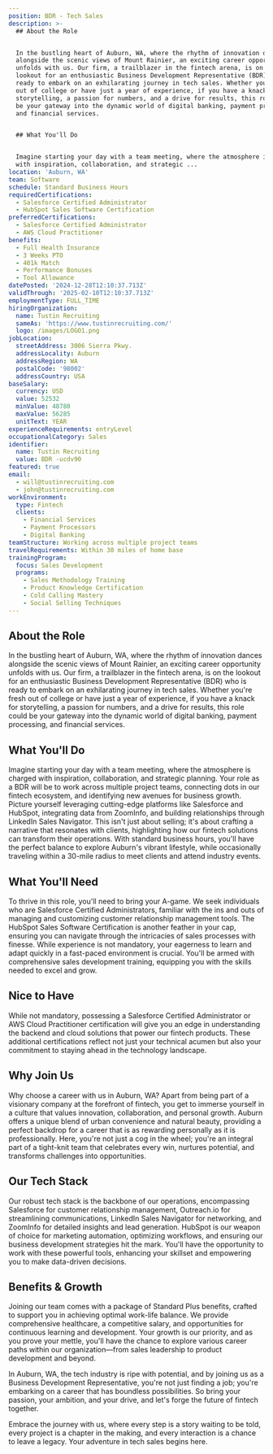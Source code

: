 ```yaml
---
position: BDR - Tech Sales
description: >-
  ## About the Role


  In the bustling heart of Auburn, WA, where the rhythm of innovation dances
  alongside the scenic views of Mount Rainier, an exciting career opportunity
  unfolds with us. Our firm, a trailblazer in the fintech arena, is on the
  lookout for an enthusiastic Business Development Representative (BDR) who is
  ready to embark on an exhilarating journey in tech sales. Whether you're fresh
  out of college or have just a year of experience, if you have a knack for
  storytelling, a passion for numbers, and a drive for results, this role could
  be your gateway into the dynamic world of digital banking, payment processing,
  and financial services.


  ## What You'll Do


  Imagine starting your day with a team meeting, where the atmosphere is charged
  with inspiration, collaboration, and strategic ...
location: 'Auburn, WA'
team: Software
schedule: Standard Business Hours
requiredCertifications:
  - Salesforce Certified Administrator
  - HubSpot Sales Software Certification
preferredCertifications:
  - Salesforce Certified Administrator
  - AWS Cloud Practitioner
benefits:
  - Full Health Insurance
  - 3 Weeks PTO
  - 401k Match
  - Performance Bonuses
  - Tool Allowance
datePosted: '2024-12-28T12:10:37.713Z'
validThrough: '2025-02-10T12:10:37.713Z'
employmentType: FULL_TIME
hiringOrganization:
  name: Tustin Recruiting
  sameAs: 'https://www.tustinrecruiting.com/'
  logo: /images/LOGO1.png
jobLocation:
  streetAddress: 3006 Sierra Pkwy.
  addressLocality: Auburn
  addressRegion: WA
  postalCode: '98002'
  addressCountry: USA
baseSalary:
  currency: USD
  value: 52532
  minValue: 48780
  maxValue: 56285
  unitText: YEAR
experienceRequirements: entryLevel
occupationalCategory: Sales
identifier:
  name: Tustin Recruiting
  value: BDR -ucdv90
featured: true
email:
  - will@tustinrecruiting.com
  - john@tustinrecruiting.com
workEnvironment:
  type: Fintech
  clients:
    - Financial Services
    - Payment Processors
    - Digital Banking
teamStructure: Working across multiple project teams
travelRequirements: Within 30 miles of home base
trainingProgram:
  focus: Sales Development
  programs:
    - Sales Methodology Training
    - Product Knowledge Certification
    - Cold Calling Mastery
    - Social Selling Techniques
---
```




## About the Role

In the bustling heart of Auburn, WA, where the rhythm of innovation dances alongside the scenic views of Mount Rainier, an exciting career opportunity unfolds with us. Our firm, a trailblazer in the fintech arena, is on the lookout for an enthusiastic Business Development Representative (BDR) who is ready to embark on an exhilarating journey in tech sales. Whether you're fresh out of college or have just a year of experience, if you have a knack for storytelling, a passion for numbers, and a drive for results, this role could be your gateway into the dynamic world of digital banking, payment processing, and financial services.

## What You'll Do

Imagine starting your day with a team meeting, where the atmosphere is charged with inspiration, collaboration, and strategic planning. Your role as a BDR will be to work across multiple project teams, connecting dots in our fintech ecosystem, and identifying new avenues for business growth. Picture yourself leveraging cutting-edge platforms like Salesforce and HubSpot, integrating data from ZoomInfo, and building relationships through LinkedIn Sales Navigator. This isn't just about selling; it's about crafting a narrative that resonates with clients, highlighting how our fintech solutions can transform their operations. With standard business hours, you'll have the perfect balance to explore Auburn's vibrant lifestyle, while occasionally traveling within a 30-mile radius to meet clients and attend industry events.

## What You'll Need

To thrive in this role, you'll need to bring your A-game. We seek individuals who are Salesforce Certified Administrators, familiar with the ins and outs of managing and customizing customer relationship management tools. The HubSpot Sales Software Certification is another feather in your cap, ensuring you can navigate through the intricacies of sales processes with finesse. While experience is not mandatory, your eagerness to learn and adapt quickly in a fast-paced environment is crucial. You'll be armed with comprehensive sales development training, equipping you with the skills needed to excel and grow.

## Nice to Have

While not mandatory, possessing a Salesforce Certified Administrator or AWS Cloud Practitioner certification will give you an edge in understanding the backend and cloud solutions that power our fintech products. These additional certifications reflect not just your technical acumen but also your commitment to staying ahead in the technology landscape.

## Why Join Us

Why choose a career with us in Auburn, WA? Apart from being part of a visionary company at the forefront of fintech, you get to immerse yourself in a culture that values innovation, collaboration, and personal growth. Auburn offers a unique blend of urban convenience and natural beauty, providing a perfect backdrop for a career that is as rewarding personally as it is professionally. Here, you're not just a cog in the wheel; you're an integral part of a tight-knit team that celebrates every win, nurtures potential, and transforms challenges into opportunities.

## Our Tech Stack

Our robust tech stack is the backbone of our operations, encompassing Salesforce for customer relationship management, Outreach.io for streamlining communications, LinkedIn Sales Navigator for networking, and ZoomInfo for detailed insights and lead generation. HubSpot is our weapon of choice for marketing automation, optimizing workflows, and ensuring our business development strategies hit the mark. You'll have the opportunity to work with these powerful tools, enhancing your skillset and empowering you to make data-driven decisions.

## Benefits & Growth

Joining our team comes with a package of Standard Plus benefits, crafted to support you in achieving optimal work-life balance. We provide comprehensive healthcare, a competitive salary, and opportunities for continuous learning and development. Your growth is our priority, and as you prove your mettle, you'll have the chance to explore various career paths within our organization—from sales leadership to product development and beyond.

In Auburn, WA, the tech industry is ripe with potential, and by joining us as a Business Development Representative, you're not just finding a job; you're embarking on a career that has boundless possibilities. So bring your passion, your ambition, and your drive, and let's forge the future of fintech together.

Embrace the journey with us, where every step is a story waiting to be told, every project is a chapter in the making, and every interaction is a chance to leave a legacy. Your adventure in tech sales begins here.
